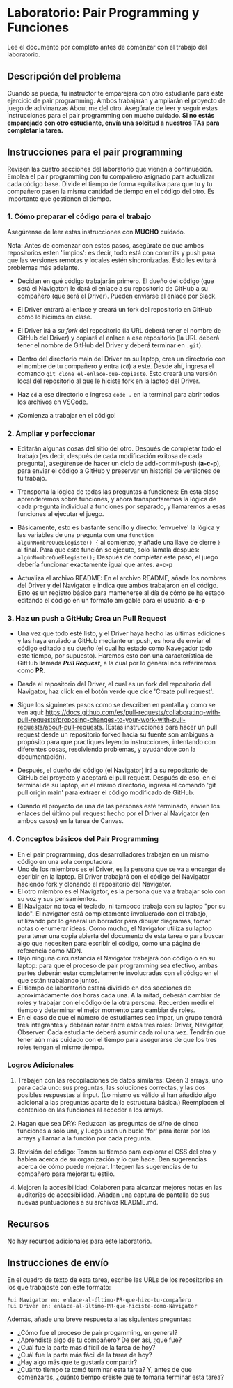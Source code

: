 ﻿# Laboratorio: Pair Programming y Funciones

Lee el documento por completo antes de comenzar con el trabajo del laboratorio.

## Descripción del problema

Cuando se pueda, tu instructor te emparejará con otro estudiante para este ejercicio de pair programming. Ambos trabajarán y ampliarán el proyecto de juego de adivinanzas About me del otro. Asegúrate de leer y seguir estas instrucciones para el pair programming con mucho cuidado. **Si no estás emparejado con otro estudiante, envía una solcitud a nuestros TAs para completar la tarea.**

## Instrucciones para el pair programming

Revisen las cuatro secciones del laboratorio que vienen a continuación. Emplea el pair programming con tu compañero asignado para actualizar cada código base. Divide el tiempo de forma equitativa para que tu y tu compañero pasen la misma cantidad de tiempo en el código del otro. Es importante que gestionen el tiempo.

### 1. Cómo preparar el código para el trabajo

Asegúrense de leer estas instrucciones con **MUCHO** cuidado.

Nota: Antes de comenzar con estos pasos, asegúrate de que ambos repositorios esten 'limpios': es decir, todo está con commits y push para que las versiones remotas y locales estén sincronizadas. Esto les evitará problemas más adelante.

- Decidan en qué código trabajarán primero. El dueño del código (que será el Navigator) le dará el enlace a su repositorio de GitHub a su compañero (que será el Driver). Pueden enviarse el enlace por Slack.

- El Driver entrará al enlace y creará un fork del repositorio en GitHub como lo hicimos en clase.

- El Driver irá a *su fork* del repositorio (la URL deberá tener el nombre de GitHub del Driver) y copiará el enlace a ese repositorio (la URL deberá tener el nombre de GitHub del Driver y deberá terminar en `.git`).

- Dentro del directorio main del Driver en su laptop, crea un directorio con el nombre de tu compañero y entra (`cd`) a este. Desde ahí, ingresa el comando `git clone el-enlace-que-copiaste`. Esto creará una versión local del repositorio al que le hiciste fork en la laptop del Driver.

- Haz `cd` a ese directorio e ingresa `code .` en la terminal para abrir todos los archivos en VSCode.

- ¡Comienza a trabajar en el código!

### 2. Ampliar y perfeccionar

- Editarán algunas cosas del sitio del otro. Después de completar todo el trabajo (es decir, después de cada modificación exitosa de cada pregunta), asegúrense de hacer un ciclo de add-commit-push (**a-c-p**), para enviar el código a GitHub y preservar un historial de versiones de tu trabajo.

- Transporta la lógica de todas las preguntas a funciones: En esta clase aprenderemos sobre funciones, y ahora transportaremos la lógica de cada pregunta individual a funciones por separado, y llamaremos a esas funciones al ejecutar el juego.

- Básicamente, esto es bastante sencillo y directo: 'envuelve' la lógica y las variables de una pregunta con una `function algúnNombreQueElegiste() {` al comienzo, y añade una llave de cierre `}` al final. Para que este función se ejecute, solo llámala después: `algúnNombreQueElegiste();` Después de completar este paso, el juego debería funcionar exactamente igual que antes. **a-c-p**

- Actualiza el archivo README: En el archivo README, añade los nombres del Driver y del Navigator e indica que ambos trabajaron en el código. Esto es un registro básico para mantenerse al día de cómo se ha estado editando el código en un formato amigable para el usuario. **a-c-p**

### 3. Haz un push a GitHub; Crea un Pull Request

- Una vez que todo esté listo, y el Driver haya hecho las últimas ediciones y las haya enviado a GitHub mediante un push, es hora de enviar el código editado a su dueño (el cual ha estado como Navegador todo este tiempo, por supuesto). Haremos esto con una característica de GitHub llamada ***Pull Request***, a la cual por lo general nos referiremos como **PR**.

- Desde el repositorio del Driver, el cual es un fork del repositorio del Navigator, haz click en el botón verde que dice 'Create pull request'.

- Sigue los siguinetes pasos como se describen en pantalla y como se ven aquí: <https://docs.github.com/es/pull-requests/collaborating-with-pull-requests/proposing-changes-to-your-work-with-pull-requests/about-pull-requests>. (Estas instrucciones para hacer un pull request desde un repositorio forked hacia su fuente son ambiguas a propósito para que practiques leyendo instrucciones, intentando con diferentes cosas, resolviendo problemas, y ayudándote con la documentación).

- Después, el dueño del código (el Navigator) irá a su repositorio de GitHub del proyecto y aceptará el pull request. Después de eso, en el terminal de su laptop, en el mismo directorio, ingresa el comando  'git pull origin main' para extraer el código modificado de GitHub.

- Cuando el proyecto de una de las personas esté terminado, envíen los enlaces del último pull request hecho por el Driver al Navigator (en ambos casos) en la tarea de Canvas.

### 4. Conceptos básicos del Pair Programming

- En el pair programming, dos desarrolladores trabajan en un mismo código en una sola computadora.
- Uno de los miembros es el Driver, es la persona que se va a encargar de escribir en la laptop. El Driver trabajará con el código del Navigator haciendo fork y clonando el repositorio del Navigator.
- El otro miembro es el Navigator, es la persona que va a trabajar solo con su voz y sus pensamientos.
- El Navigator no toca el teclado, ni tampoco trabaja con su laptop "por su lado". El navigator está completamente involucrado con el trabajo, utilizando por lo general un borrador para dibujar diagramas, tomar notas o enumerar ideas.  Como mucho, el Navigator utiliza su laptop para tener una copia abierta del documento de esta tarea o para buscar algo que necesiten para escribir el código, como una página de referencia como MDN.
- Bajo ninguna circunstancia el Navigator trabajará con código o en su laptop: para que el proceso de pair programming sea efectivo, ambas partes deberán estar completamente involucradas con el código en el que están trabajando juntos.
- El tiempo de laboratorio estará dividido en dos secciones de aproximádamente dos horas cada una. A la mitad, deberán cambiar de roles y trabajar con el código de la otra persona. Recuerden medir el tiempo y determinar el mejor momento para cambiar de roles.
- En el caso de que el número de estudiantes sea impar, un grupo tendrá tres integrantes y deberán rotar entre estos tres roles: Driver, Navigator, Observer. Cada estudiante deberá asumir cada rol una vez. Tendrán que tener aún más cuidado con el tiempo para asegurarse de que los tres roles tengan el mismo tiempo. 

### Logros Adicionales

1. Trabajen con las recopilaciones de datos similares: Creen 3 arrays, uno para cada uno: sus preguntas, las soluciones correctas, y las dos posibles respuestas al input. (Lo mismo es válido si han añadido algo adicional a las preguntas aparte de la estructura básica.) Reemplacen el contenido en las funciones al acceder a los arrays.

1. Hagan que sea DRY: Reduzcan las preguntas de si/no de cinco funciones a solo una, y luego usen un bucle 'for' para iterar por los arrays y llamar a la función por cada pregunta.

1. Revisión del código: Tomen su tiempo para explorar el CSS del otro y hablen acerca de su organización y lo que hace. Den sugerencias acerca de cómo puede mejorar. Integren las sugerencias de tu compañero para mejorar tu estilo.

1. Mejoren la accesibilidad: Colaboren para alcanzar mejores notas en las auditorías de accesibilidad. Añadan una captura de pantalla de sus nuevas puntuaciones a su archivos README.md.

## Recursos

No hay recursos adicionales para este laboratorio.

## Instrucciones de envío

En el cuadro de texto de esta tarea, escribe las URLs de los repositorios en los que trabajaste con este formato:

```
Fui Navigator en: enlace-al-último-PR-que-hizo-tu-compañero
Fui Driver en: enlace-al-último-PR-que-hiciste-como-Navigator
```

Además, añade una breve respuesta a las siguientes preguntas:

- ¿Cómo fue el proceso de pair progamming, en general?
- ¿Aprendiste algo de tu compañero? De ser así, ¿qué fue?
- ¿Cuál fue la parte más dificil de la tarea de hoy?
- ¿Cuál fue la parte más fácil de la tarea de hoy?
- ¿Hay algo más que te gustaría compartir?
- ¿Cuánto tiempo te tomó terminar esta tarea? Y, antes de que comenzaras, ¿cuánto tiempo creiste que te tomaría terminar esta tarea?
